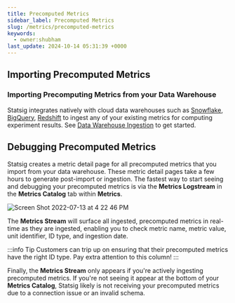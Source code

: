 ```yaml
---
title: Precomputed Metrics
sidebar_label: Precomputed Metrics
slug: /metrics/precomputed-metrics
keywords:
  - owner:shubham
last_update: 2024-10-14 05:31:39 +0000
---
```


## Importing Precomputed Metrics

### Importing Precomputing Metrics from your Data Warehouse

Statsig integrates natively with cloud data warehouses such as [Snowflake](/data-warehouse-ingestion/snowflake), [BigQuery](/data-warehouse-ingestion/bigquery), [Redshift](/data-warehouse-ingestion/redshift) to ingest any of your existing metrics for computing experiment results. See [Data Warehouse Ingestion](/data-warehouse-ingestion/introduction) to get started.

## Debugging Precomputed Metrics

Statsig creates a metric detail page for all precomputed metrics that you import from your data warehouse. These metric detail pages take a few hours to generate post-import or ingestion. The fastest way to start seeing and debugging your precomputed metrics is via the **Metrics Logstream** in the **Metrics Catalog** tab within **Metrics**.

![Screen Shot 2022-07-13 at 4 22 46 PM](https://user-images.githubusercontent.com/101903926/178854882-730ef0d5-8eb2-4344-88ab-33111301e712.png)

The **Metrics Stream** will surface all ingested, precomputed metrics in real-time as they are ingested, enabling you to check metric name, metric value, unit identifier, ID type, and ingestion date.

:::info Tip
Customers can trip up on ensuring that their precomputed metrics have the right ID type. Pay extra attention to this column!
:::

Finally, the **Metrics Stream** only appears if you're actively ingesting precomputed metrics. If you're not seeing it appear at the bottom of your **Metrics Catalog**, Statsig likely is not receiving your precomputed metrics due to a connection issue or an invalid schema.

